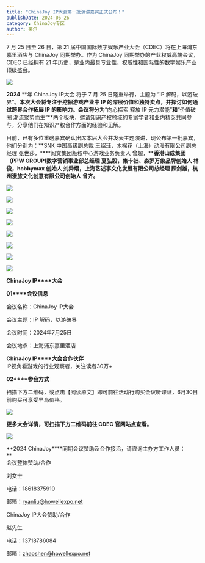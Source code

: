 ```yaml
---
title: "ChinaJoy IP大会第一批演讲嘉宾正式公布！"
publishDate: 2024-06-26
category: ChinaJoy专区
author: 莱尔
---
```


7 月 25 日至 26 日，第 21 届中国国际数字娱乐产业大会（CDEC）将在上海浦东嘉里酒店与 ChinaJoy 同期举办。作为 ChinaJoy 同期举办的产业权威高端会议，CDEC 已经拥有 21 年历史，是业内最具专业性、权威性和国际性的数字娱乐产业顶级盛会。

![](https://ec-net-1251389766.cos.ap-shanghai.myqcloud.com/wp-content/uploads/2024/06/20240626120948519-1024x607.jpg)

**2024** **年 ChinaJoy IP大会 将于 7 月 25 日隆重举行，主题为 “IP 解码，以游破界”。**本次大会将专注于挖掘游戏产业中 IP 的深层价值和独特卖点，并探讨如何通过跨界合作拓展 IP 的影响力。会议将分为**“向心探索 释放 IP 元力潜能”**和**“价值破圈 潮流聚势而生”**两个板块，邀请知识产权领域的专家学者和业内精英共同参与，分享他们在知识产权合作方面的经验和见解。

目前，已有多位重磅嘉宾确认出席本届大会并发表主题演讲，现公布第一批嘉宾，他们分别为：**SNK 中国高级副总裁 王绍珏，木棉花（上海）动漫有限公司副总经理 张世莎，****阅文集团版权中心游戏业务负责人 曾超，****香港山成集团（PPW GROUP)数字营销事业部总经理 夏弘毅，集卡社、森罗万象品牌创始人 林俊，hobbymax 创始人 刘舜熠，上海艺述事文化发展有限公司总经理 顾剑雄，杭州漫旅文化创意有限公司创始人 曾齐。**

![](https://ec-net-1251389766.cos.ap-shanghai.myqcloud.com/wp-content/uploads/2024/06/20240626121116585-696x1024.png)

![](https://ec-net-1251389766.cos.ap-shanghai.myqcloud.com/wp-content/uploads/2024/06/20240626121139920-544x1024.png)

![](https://ec-net-1251389766.cos.ap-shanghai.myqcloud.com/wp-content/uploads/2024/06/20240626121132374-696x1024.png)

![](https://ec-net-1251389766.cos.ap-shanghai.myqcloud.com/wp-content/uploads/2024/06/20240626121126412-696x1024.png)

![](https://ec-net-1251389766.cos.ap-shanghai.myqcloud.com/wp-content/uploads/2024/06/20240626121012705-696x1024.png)

![](https://ec-net-1251389766.cos.ap-shanghai.myqcloud.com/wp-content/uploads/2024/06/20240626121135155-696x1024.png)

![](https://ec-net-1251389766.cos.ap-shanghai.myqcloud.com/wp-content/uploads/2024/06/20240626121154640-696x1024.png)

![](https://ec-net-1251389766.cos.ap-shanghai.myqcloud.com/wp-content/uploads/2024/06/20240626121159769-544x1024.png)

**ChinaJoy IP****大会**

  
**01****会议信息**

会议名称：ChinaJoy IP大会

会议主题：IP 解码，以游破界

会议时间：2024年7月25日

会议地点：上海浦东嘉里酒店

**ChinaJoy IP****大会合作伙伴**  
IP视角看游戏的行业观察者，关注读者30万+  

**02****参会方式**

扫描下方二维码，或点击【阅读原文】即可前往活动行购买会议听课证，6月30日前购买可享受早鸟价格。

![](https://ec-net-1251389766.cos.ap-shanghai.myqcloud.com/wp-content/uploads/2024/06/20240626121145832.png)

**更多大会详情，可扫描下方二维码前往 CDEC 官网站点查看。**

![](https://ec-net-1251389766.cos.ap-shanghai.myqcloud.com/wp-content/uploads/2024/06/20240626121147489.jpg)

**2024 ChinaJoy****同期会议赞助及合作接洽，请咨询主办方工作人员：  
**  
会议整体赞助/合作

刘女士

电话：18618375910 

邮箱：ryanliu@howellexpo.net  
  
ChinaJoy IP大会赞助/合作

赵先生

电话：13718786084

邮箱：zhaoshen@howellexpo.net
